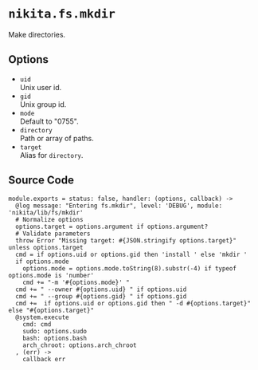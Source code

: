 
# `nikita.fs.mkdir`

Make directories.

## Options

* `uid`   
  Unix user id.   
* `gid`   
  Unix group id.   
* `mode`   
  Default to "0755".   
* `directory`   
  Path or array of paths.   
* `target`   
  Alias for `directory`. 

## Source Code

    module.exports = status: false, handler: (options, callback) ->
      @log message: "Entering fs.mkdir", level: 'DEBUG', module: 'nikita/lib/fs/mkdir'
      # Normalize options
      options.target = options.argument if options.argument?
      # Validate parameters
      throw Error "Missing target: #{JSON.stringify options.target}" unless options.target
      cmd = if options.uid or options.gid then 'install ' else 'mkdir '
      if options.mode
        options.mode = options.mode.toString(8).substr(-4) if typeof options.mode is 'number'
        cmd += "-m '#{options.mode}' "
      cmd += " --owner #{options.uid} " if options.uid
      cmd += " --group #{options.gid} " if options.gid
      cmd +=  if options.uid or options.gid then " -d #{options.target}" else "#{options.target}"
      @system.execute
        cmd: cmd
        sudo: options.sudo
        bash: options.bash
        arch_chroot: options.arch_chroot
      , (err) ->
        callback err
